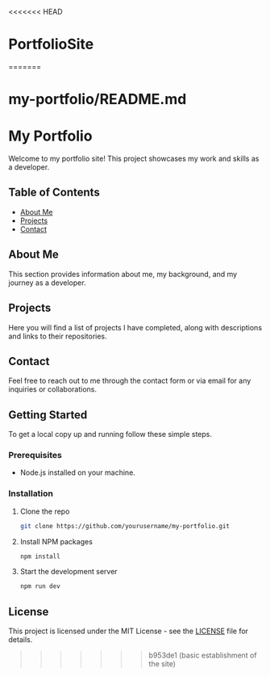 <<<<<<< HEAD
# PortfolioSite
=======
# my-portfolio/README.md

# My Portfolio

Welcome to my portfolio site! This project showcases my work and skills as a developer.

## Table of Contents

- [About Me](#about-me)
- [Projects](#projects)
- [Contact](#contact)

## About Me

This section provides information about me, my background, and my journey as a developer.

## Projects

Here you will find a list of projects I have completed, along with descriptions and links to their repositories.

## Contact

Feel free to reach out to me through the contact form or via email for any inquiries or collaborations.

## Getting Started

To get a local copy up and running follow these simple steps.

### Prerequisites

- Node.js installed on your machine.

### Installation

1. Clone the repo
   ```bash
   git clone https://github.com/yourusername/my-portfolio.git
   ```
2. Install NPM packages
   ```bash
   npm install
   ```
3. Start the development server
   ```bash
   npm run dev
   ```

## License

This project is licensed under the MIT License - see the [LICENSE](LICENSE) file for details.
>>>>>>> b953de1 (basic establishment of the site)
